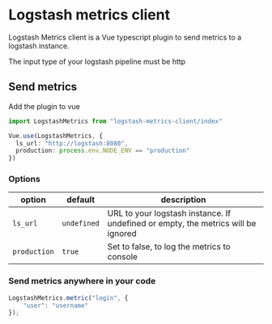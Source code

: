 # Logstash metrics client

Logstash Metrics client is a Vue typescript plugin to send metrics to a logstash instance. 

The input type of your logstash pipeline must be http

## Send metrics

Add the plugin to vue

``` typescript
import LogstashMetrics from "logstash-metrics-client/index"

Vue.use(LogstashMetrics, {
  ls_url: "http://logstash:8080",
  production: process.env.NODE_ENV == "production"
})

```

### Options

|option|default|description|
|-|-|-|
|`ls_url`|`undefined`|URL to your logstash instance. If undefined or empty, the metrics will be ignored|
|`production`|`true`|Set to false, to log the metrics to console|

### Send metrics anywhere in your code

```typescript
LogstashMetrics.metric("login", {
    "user": "username"
});
```
